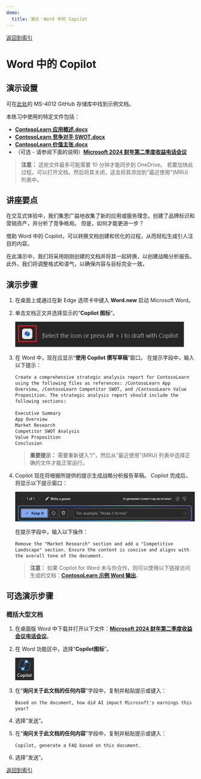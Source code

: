 ```yaml
---
demo:
  title: 演示：Word 中的 Copilot
---
```


[返回到索引](https://microsoftlearning.github.io/MS-4012-Microsoft-Copilot-Web-Based-Interactive-Experience-for-Executives/)

# Word 中的 Copilot

## 演示设置

可在[此处](https://github.com/MicrosoftLearning/MS-4012-Microsoft-Copilot-Unlocked/tree/master/Resourcefiles)的 MS-4012 GitHub 存储库中找到示例文档。

本练习中使用的特定文件包括：

- [**ContosoLearn 应用概述.docx**](https://github.com/MicrosoftLearning/MS-4012-Microsoft-Copilot-Unlocked/raw/master/Resourcefiles/ContosoLearn%20App%20Overview.docx)
- [**ContosoLearn 竞争对手 SWOT.docx**](https://github.com/MicrosoftLearning/MS-4012-Microsoft-Copilot-Unlocked/raw/master/Resourcefiles/ContosoLearn%20Competitor%20SWOT.docx)
- [**ContosoLearn 价值主张.docx**](https://github.com/MicrosoftLearning/MS-4012-Microsoft-Copilot-Unlocked/raw/master/Resourcefiles/ContosoLearn%20Value%20Proposition.docx)
- （可选 - 请参阅下面的说明）[**Microsoft 2024 财年第二季度收益电话会议**](https://github.com/MicrosoftLearning/MS-4012-Microsoft-Copilot-Unlocked/raw/master/Resourcefiles/Microsoft_FY24_Second_Quarter_Earnings_Conference_Call.docx) 

> **注意：** 这些文件最多可能需要 10 分钟才能同步到 OneDrive。 若要加快此过程，可以打开文档，然后将其关闭，这会将其添加到“最近使用”(MRU) 列表中。

## 讲座要点

在交互式体验中，我们集思广益地收集了新的应用或服务理念，创建了品牌标识和营销资产，并分析了竞争格局。 但是，如何才能更进一步？

借助 Word 中的 Copilot，可以转换文档创建和优化的过程，从而轻松生成引人注目的内容。

在此演示中，我们将采用刚刚创建的文档并将其一起转换，以创建战略分析报告。 此外，我们将调整格式和语气，以确保内容与目标完全一致。

## 演示步骤

1. 在桌面上或通过在新 Edge 选项卡中键入 **Word.new** 启动 Microsoft Word。
1. 单击文档正文并选择显示的“**Copilot 图标**”。

    ![显示带有 Copilot 图标的草稿的屏幕截图。](../Demos/Media/draft_with_copilot_icon.png)

1. 在 Word 中，现在应显示“**使用 Copilot 撰写草稿**”窗口。 在提示字段中，输入以下提示：

    ```text
    Create a comprehensive strategic analysis report for ContosoLearn using the following files as references: /ContosoLearn App Overview, /ContosoLearn Competitor SWOT, and /ContosoLearn Value Proposition. The strategic analysis report should include the following sections:
        
    Executive Summary
    App Overview
    Market Research
    Competitor SWOT Analysis
    Value Proposition
    Conclusion
    ```

    > **重要提示：** 需要重新键入“/”，然后从“最近使用”(MRU) 列表中选择正确的文件才能正常运行。

1. Copilot 现在将根据所提供的提示生成战略分析报告草稿。 Copilot 完成后，将显示以下提示窗口：

    ![显示将其保留在 Copilot 中的屏幕截图。](../Demos/Media/keep_it_or_modify.png)
    
    在提示字段中，输入以下操作：

    ```text
    Remove the "Market Research" section and add a "Competitive Landscape" section. Ensure the content is concise and aligns with the overall tone of the document.
    ```

    > **注意：** 如果 Copilot for Word 未与你合作，则可以使用以下链接访问生成的文档：[**ContosoLearn 示例 Word 输出**](https://github.com/MicrosoftLearning/MS-4012-Microsoft-Copilot-Unlocked/raw/master/Allfiles/Demo%20Sample%20Docs/ContosoLearn_Example_Word_Output.docx)。

## 可选演示步骤

### 概括大型文档

1. 在桌面版 Word 中下载并打开以下文件：[**Microsoft 2024 财年第二季度收益会议电话会议**](https://github.com/MicrosoftLearning/MS-4012-Microsoft-Copilot-Unlocked/raw/master/Resourcefiles/Microsoft_FY24_Second_Quarter_Earnings_Conference_Call.docx)。
1. 在 Word 功能区中，选择“**Copilot图标**”。

    ![显示将其保留在 Copilot 中的屏幕截图。](../Demos/Media/copilot_icon.png)

1. 在“**询问关于此文档的任何内容**”字段中，复制并粘贴提示或键入： 

    ```text
    Based on the document, how did AI impact Microsoft's earnings this year?
    ```

1. 选择“发送”。  
1. 在“**询问关于此文档的任何内容**”字段中，复制并粘贴提示或键入： 

    ```text
    Copilot, generate a FAQ based on this document.
    ```
    
1. 选择“发送”。

[返回到索引](https://microsoftlearning.github.io/MS-4012-Microsoft-Copilot-Web-Based-Interactive-Experience-for-Executives/)
